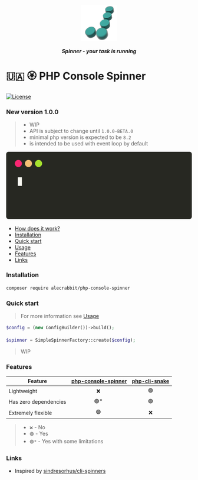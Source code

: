 <p align="center">
  <img alt="Logo" width="100" height="100" src="https://github.com/alecrabbit/php-console-spinner/raw/master/doc/image/logo/logo.png">
</p>
 
<p align="center">  
<b><i>Spinner - your task is running</i></b>
<br>
</p>

# 🇺🇦 🏵️  PHP Console Spinner 

[//]: # ([![PHP Version]&#40;https://img.shields.io/packagist/php-v/alecrabbit/php-console-spinner.svg&#41;]&#40;https://php.net/&#41;)
[![License](https://poser.pugx.org/alecrabbit/php-console-spinner/license)](https://packagist.org/packages/alecrabbit/php-console-spinner)

### New version 1.0.0

> - WIP
> - API is subject to change until `1.0.0-BETA.0`
> - minimal php version is expected to be `8.2`
> - is intended to be used with event loop by default  


![demo](doc/image/demo/fpdemo.svg)

+ [How does it work?](doc/how_does_it_work.md)
+ [Installation](#installation)
+ [Quick start](#quickstart)
+ [Usage](doc/usage.md)
+ [Features](#features)
+ [Links](#links)

### <a name="installation"></a> Installation

```bash
composer require alecrabbit/php-console-spinner
```
### <a name="quickstart"></a> Quick start
> For more information see [Usage](doc/usage.md)

```php
$config = (new ConfigBuilder())->build();

$spinner = SimpleSpinnerFactory::create($config);
```
> WIP

### <a name="features"></a> Features

| Feature               | [php-console-spinner](https://github.com/alecrabbit/php-console-spinner) | [php-cli-snake](https://github.com/alecrabbit/php-cli-snake) |
|-----------------------|:------------------------------------------------------------------------:|:------------------------------------------------------------:|
| Lightweight           |                                   ❌ ️                                    |                             🟢️                              |
| Has zero dependencies |                                  🟢* ️                                   |                             🟢️                              |
| Extremely flexible    |                                  🟢️ ️                                   |                              ❌                               |

> - `❌` - No
> - `🟢️` - Yes
> - `🟢️️*` - Yes with some limitations

### <a name="links"></a> Links

 - Inspired by [sindresorhus/cli-spinners](https://github.com/sindresorhus/cli-spinners)
